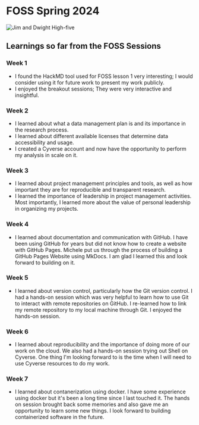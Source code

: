 # FOSS Spring 2024 

![Jim and Dwight High-five](https://media.giphy.com/media/6FrujVG4mafRETQTal/giphy.gif)

## Learnings so far from the FOSS Sessions

### Week 1

* I found the HackMD tool used for FOSS lesson 1 very interesting; I would consider using it for future work to present my work publicly.
* I enjoyed the breakout sessions; They were very interactive and insightful.

### Week 2

* I learned about what a data management plan is and its importance in the research process.
* I learned about different available licenses that determine data accessibility and usage.
* I created a Cyverse account and now have the opportunity to perform my analysis in scale on it.

### Week 3

* I learned about project management principles and tools, as well as how important they are for reproducible and transparent research.
* I learned the importance of leadership in project management activities. Most importantly, I learned more about the value of personal leadership in organizing my projects.

### Week 4

* I learned about documentation and communication with GitHub. I have been using GitHub for years but did not know how to create a website with GitHub Pages. Michele put us through the process of building a GitHub Pages Website using MkDocs. I am glad I learned this and look forward to building on it.

### Week 5
* I learned about version control, particularly how the Git version control. I had a hands-on session which was very helpful to learn how to use Git to interact with remote repositories on GitHub. I re-learned how to link my remote repository to my local machine through Git. I enjoyed the hands-on session.

### Week 6

* I learned about reproducibility and the importance of doing more of our work on the cloud. We also had a hands-on session trying out Shell on Cyverse. One thing I'm looking forward to is the time when I will need to use Cyverse resources to do my work.

### Week 7

* I learned about contanerization using docker. I have some experience using docker but it's been a long time since I last touched it. The hands on session brought back some memories and also gave me an opportunity to learn some new things. I look forward to building containerized software in the future.
